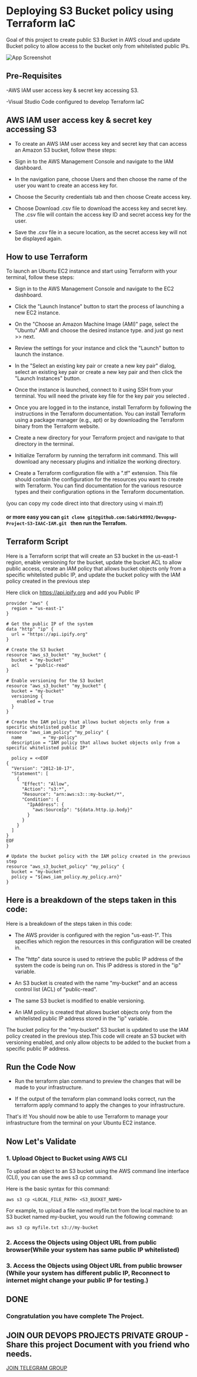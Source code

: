 
# Deploying S3 Bucket policy using Terraform IaC

Goal of this project to create public S3 Bucket in AWS cloud and update Bucket policy to allow access to the bucket only from whitelisted public IPs.





![App Screenshot](https://i.ibb.co/PzTp9kb/public-bucket.png)


## Pre-Requisites



-AWS IAM user access key & secret key accessing S3.

-Visual Studio Code configured to develop Terraform IaC


## AWS IAM user access key & secret key accessing S3

- To create an AWS IAM user access key and secret key that can access an Amazon S3 bucket, follow these steps:

- Sign in to the AWS Management Console and navigate to the IAM dashboard.

- In the navigation pane, choose Users and then choose the name of the user you want to create an access key for.

- Choose the Security credentials tab and then choose Create access key.

- Choose Download .csv file to download the access key and secret key. The .csv file will contain the access key ID and secret access key for the user.

- Save the .csv file in a secure location, as the secret access key will not be displayed again.



## How to use Terraform

To launch an Ubuntu EC2 instance and start using Terraform with your terminal, follow these steps:

- Sign in to the AWS Management Console and navigate to the EC2 dashboard.

- Click the "Launch Instance" button to start the process of launching a new EC2 instance.

- On the "Choose an Amazon Machine Image (AMI)" page, select the "Ubuntu" AMI and choose the desired instance type.
and just go next >> next.

- Review the settings for your instance and click the "Launch" button to launch the instance.

- In the "Select an existing key pair or create a new key pair" dialog, select an existing key pair or create a new key pair and then click the "Launch Instances" button.

- Once the instance is launched, connect to it using SSH from your terminal. You will need the private key file for the key pair you selected .

- Once you are logged in to the instance, install Terraform by following the instructions in the Terraform documentation. You can install Terraform using a package manager (e.g., apt) or by downloading the Terraform binary from the Terraform website.

- Create a new directory for your Terraform project and navigate to that directory in the terminal.

- Initialize Terraform by running the terraform init command. This will download any necessary plugins and initialize the working directory.

- Create a Terraform configuration file with a ".tf" extension. This file should contain the configuration for the resources you want to create with Terraform. You can find documentation for the various resource types and their configuration options in the Terraform documentation.

(you can copy my code direct into that directory using vi main.tf)
#### or more easy you can ```git clone git@github.com:Sabirk8992/Devopsp-Project-S3-IAAC-IAM.git ```    then run the Terrafom.




## Terraform Script

Here is a Terraform script that will create an S3 bucket in the us-east-1 region, enable versioning for the bucket, update the bucket ACL to allow public access, create an IAM policy that allows bucket objects only from a specific whitelisted public IP, and update the bucket policy with the IAM policy created in the previous step

Here click on https://api.ipify.org and add you Public IP 




```
provider "aws" {           
  region = "us-east-1"
}

# Get the public IP of the system
data "http" "ip" {
  url = "https://api.ipify.org"
}

# Create the S3 bucket
resource "aws_s3_bucket" "my_bucket" {
  bucket = "my-bucket"
  acl    = "public-read"
}

# Enable versioning for the S3 bucket
resource "aws_s3_bucket" "my_bucket" {
  bucket = "my-bucket"
  versioning {
    enabled = true
  }
}

# Create the IAM policy that allows bucket objects only from a specific whitelisted public IP
resource "aws_iam_policy" "my_policy" {
  name        = "my-policy"
  description = "IAM policy that allows bucket objects only from a specific whitelisted public IP"

  policy = <<EOF
{
  "Version": "2012-10-17",
  "Statement": [
    {
      "Effect": "Allow",
      "Action": "s3:*",
      "Resource": "arn:aws:s3:::my-bucket/*",
      "Condition": {
        "IpAddress": {
          "aws:SourceIp": "${data.http.ip.body}"
        }
      }
    }
  ]
}
EOF
}

# Update the bucket policy with the IAM policy created in the previous step
resource "aws_s3_bucket_policy" "my_policy" {
  bucket = "my-bucket"
  policy = "${aws_iam_policy.my_policy.arn}"
}

```
    
## Here is a breakdown of the steps taken in this code:


Here is a breakdown of the steps taken in this code:

- The AWS provider is configured with the region "us-east-1". This specifies which region the resources in this configuration will be created in.

- The "http" data source is used to retrieve the public IP address of the system the code is being run on. This IP address is stored in the "ip" variable.

- An S3 bucket is created with the name "my-bucket" and an access control list (ACL) of "public-read".

- The same S3 bucket is modified to enable versioning.

- An IAM policy is created that allows bucket objects only from the whitelisted public IP address stored in the "ip" variable.

The bucket policy for the "my-bucket" S3 bucket is updated to use the IAM policy created in the previous step.This code will create an S3 bucket with versioning enabled, and only allow objects to be added to the bucket from a specific public IP address.

## Run the Code Now

- Run the terraform plan command to preview the changes that will be made to your infrastructure.

- If the output of the terraform plan command looks correct, run the terraform apply command to apply the changes to your infrastructure.

That's it! You should now be able to use Terraform to manage your infrastructure from the terminal on your Ubuntu EC2 instance.


## Now Let's Validate

### 1. Upload Object to Bucket using AWS CLI

To upload an object to an S3 bucket using the AWS command line interface (CLI), you can use the aws s3 cp command.

Here is the basic syntax for this command:


```aws s3 cp <LOCAL_FILE_PATH> <S3_BUCKET_NAME>```

For example, to upload a file named myfile.txt from the local machine to an S3 bucket named my-bucket, you would run the following command:


```aws s3 cp myfile.txt s3://my-bucket```

### 2. Access the Objects using Object URL from public browser(While your system has same public IP whitelisted)
### 3. Access the Objects using Object URL from public browser (While your system has different public IP, Reconnect to internet might change your public IP for testing.)

## DONE

### Congratulation you have complete The Project.
## JOIN OUR DEVOPS PROJECTS PRIVATE GROUP - Share this project Document with you friend who needs.

[JOIN TELEGRAM GROUP](https://t.me/+EVZLmMA8SpoxMjE1)

